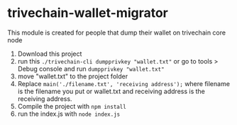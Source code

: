 # trivechain-wallet-migrator
This module is created for people that dump their wallet on trivechain core node
1. Download this project
2. run this `./trivechain-cli dumpprivkey "wallet.txt"` or go to tools > Debug console and run `dumpprivkey "wallet.txt"`
3. move "wallet.txt" to the project folder
4. Replace `main('./filename.txt', 'receiving address');` where filename is the filename you put or wallet.txt and receiving address is the receiving address.
5. Compile the project with `npm install`
6. run the index.js with `node index.js`

